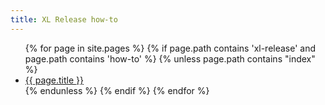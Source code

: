 ```yaml
---
title: XL Release how-to
---
```


<ul>
{% for page in site.pages %}
	{% if page.path contains 'xl-release' and page.path contains 'how-to' %}
		{% unless page.path contains "index" %}
			<li><a href="{{ page.url }}">{{ page.title }}</a></li>
		{% endunless %}
	{% endif %}
{% endfor %}
</ul>